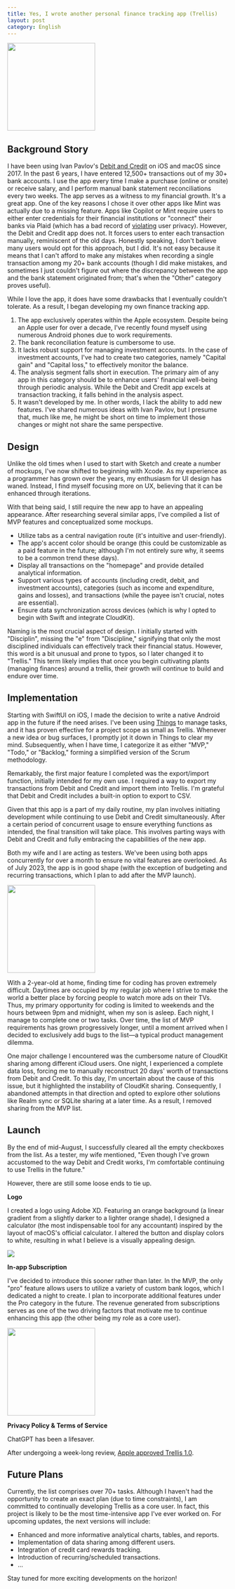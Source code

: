 ```yaml
---
title: Yes, I wrote another personal finance tracking app (Trellis)
layout: post
category: English
---
```


<img class="left" src="/images/trellis/app-store.png" width="200">

## Background Story

I have been using Ivan Pavlov's [Debit and Credit](https://debitandcredit.app/) on iOS and macOS since 2017. In the past 6 years, I have entered 12,500+ transactions out of my 30+ bank accounts. I use the app every time I make a purchase (online or onsite) or receive salary, and I perform manual bank statement reconciliations every two weeks. The app serves as a witness to my financial growth. It's a great app. One of the key reasons I chose it over other apps like Mint was actually due to a missing feature. Apps like Copilot or Mint require users to either enter credentials for their financial institutions or "connect" their banks via Plaid (which has a bad record of [violating](https://www.plaidsettlement.com/) user privacy). However, the Debit and Credit app does not. It forces users to enter each transaction manually, reminiscent of the old days. Honestly speaking, I don't believe many users would opt for this approach, but I did. It's not easy because it means that I can't afford to make any mistakes when recording a single transaction among my 20+ bank accounts (though I did make mistakes, and sometimes I just couldn't figure out where the discrepancy between the app and the bank statement originated from; that's when the "Other" category proves useful).

While I love the app, it does have some drawbacks that I eventually couldn't tolerate. As a result, I began developing my own finance tracking app.

1. The app exclusively operates within the Apple ecosystem. Despite being an Apple user for over a decade, I've recently found myself using numerous Android phones due to work requirements.
2. The bank reconciliation feature is cumbersome to use.
3. It lacks robust support for managing investment accounts. In the case of investment accounts, I've had to create two categories, namely "Capital gain" and "Capital loss," to effectively monitor the balance.
4. The analysis segment falls short in execution. The primary aim of any app in this category should be to enhance users' financial well-being through periodic analysis. While the Debit and Credit app excels at transaction tracking, it falls behind in the analysis aspect.
5. It wasn't developed by me. In other words, I lack the ability to add new features. I've shared numerous ideas with Ivan Pavlov, but I presume that, much like me, he might be short on time to implement those changes or might not share the same perspective.

## Design

Unlike the old times when I used to start with Sketch and create a number of mockups, I've now shifted to beginning with Xcode. As my experience as a programmer has grown over the years, my enthusiasm for UI design has waned. Instead, I find myself focusing more on UX, believing that it can be enhanced through iterations.

With that being said, I still require the new app to have an appealing appearance. After researching several similar apps, I've compiled a list of MVP features and conceptualized some mockups.

- Utilize tabs as a central navigation route (it's intuitive and user-friendly).
- The app's accent color should be orange (this could be customizable as a paid feature in the future; although I'm not entirely sure why, it seems to be a common trend these days).
- Display all transactions on the "homepage" and provide detailed analytical information.
- Support various types of accounts (including credit, debit, and investment accounts), categories (such as income and expenditure, gains and losses), and transactions (while the payee isn't crucial, notes are essential).
- Ensure data synchronization across devices (which is why I opted to begin with Swift and integrate CloudKit).

Naming is the most crucial aspect of design. I initially started with "Disciplin", missing the "e" from "Discipline," signifying that only the most disciplined individuals can effectively track their financial status. However, this word is a bit unusual and prone to typos, so I later changed it to "Trellis." This term likely implies that once you begin cultivating plants (managing finances) around a trellis, their growth will continue to build and endure over time.

## Implementation

Starting with SwiftUI on iOS, I made the decision to write a native Android app in the future if the need arises. I've been using [Things](https://culturedcode.com/things/) to manage tasks, and it has proven effective for a project scope as small as Trellis. Whenever a new idea or bug surfaces, I promptly jot it down in Things to clear my mind. Subsequently, when I have time, I categorize it as either "MVP," "Todo," or "Backlog," forming a simplified version of the Scrum methodology.

Remarkably, the first major feature I completed was the export/import function, initially intended for my own use. I required a way to export my transactions from Debit and Credit and import them into Trellis. I'm grateful that Debit and Credit includes a built-in option to export to CSV.

Given that this app is a part of my daily routine, my plan involves initiating development while continuing to use Debit and Credit simultaneously. After a certain period of concurrent usage to ensure everything functions as intended, the final transition will take place. This involves parting ways with Debit and Credit and fully embracing the capabilities of the new app.

Both my wife and I are acting as testers. We've been using both apps concurrently for over a month to ensure no vital features are overlooked. As of July 2023, the app is in good shape (with the exception of budgeting and recurring transactions, which I plan to add after the MVP launch).

<img class="left" src="/images/trellis/s-home.png" width="200">

With a 2-year-old at home, finding time for coding has proven extremely difficult. Daytimes are occupied by my regular job where I strive to make the world a better place by forcing people to watch more ads on their TVs. Thus, my primary opportunity for coding is limited to weekends and the hours between 9pm and midnight, when my son is asleep. Each night, I manage to complete one or two tasks. Over time, the list of MVP requirements has grown progressively longer, until a moment arrived when I decided to exclusively add bugs to the list—a typical product management dilemma.

One major challenge I encountered was the cumbersome nature of CloudKit sharing among different iCloud users. One night, I experienced a complete data loss, forcing me to manually reconstruct 20 days' worth of transactions from Debit and Credit. To this day, I'm uncertain about the cause of this issue, but it highlighted the instability of CloudKit sharing. Consequently, I abandoned attempts in that direction and opted to explore other solutions like Realm sync or SQLite sharing at a later time. As a result, I removed sharing from the MVP list.

## Launch

By the end of mid-August, I successfully cleared all the empty checkboxes from the list. As a tester, my wife mentioned, "Even though I've grown accustomed to the way Debit and Credit works, I'm comfortable continuing to use Trellis in the future."

However, there are still some loose ends to tie up.

**Logo**

I created a logo using Adobe XD. Featuring an orange background (a linear gradient from a slightly darker to a lighter orange shade), I designed a calculator (the most indispensable tool for any accountant) inspired by the layout of macOS's official calculator. I altered the button and display colors to white, resulting in what I believe is a visually appealing design.

<img class="left layout-app-logo" src="/images/trellis/logo.webp">

**In-app Subscription**

I've decided to introduce this sooner rather than later. In the MVP, the only "pro" feature allows users to utilize a variety of custom bank logos, which I dedicated a night to create. I plan to incorporate additional features under the Pro category in the future. The revenue generated from subscriptions serves as one of the two driving factors that motivate me to continue enhancing this app (the other being my role as a core user).

<img class="left" src="/images/trellis/s-account-logo.png" width="200">

**Privacy Policy & Terms of Service**

ChatGPT has been a lifesaver.

After undergoing a week-long review, [Apple approved Trellis 1.0](https://apps.apple.com/us/app/trellis-personal-finance/id6447228405).

## Future Plans

Currently, the list comprises over 70+ tasks. Although I haven't had the opportunity to create an exact plan (due to time constraints), I am committed to continually developing Trellis as a core user. In fact, this project is likely to be the most time-intensive app I've ever worked on. For upcoming updates, the next versions will include:

- Enhanced and more informative analytical charts, tables, and reports.
- Implementation of data sharing among different users.
- Integration of credit card rewards tracking.
- Introduction of recurring/scheduled transactions.
- ...

Stay tuned for more exciting developments on the horizon!
